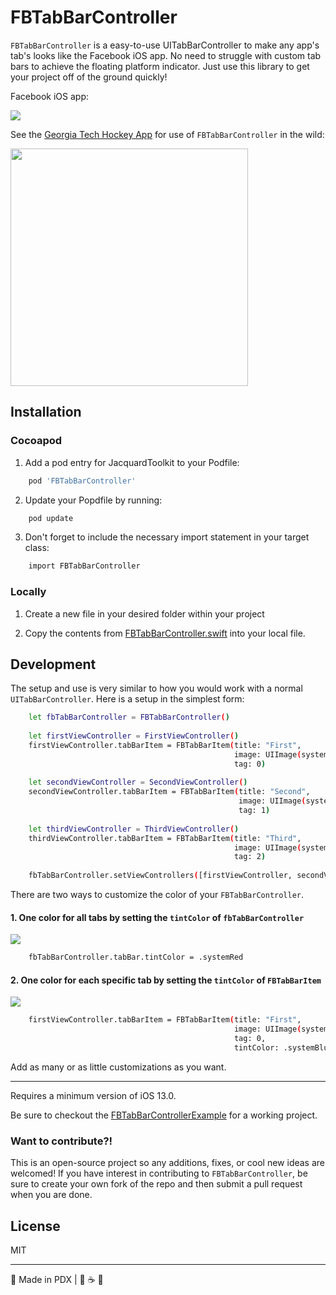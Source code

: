 # FBTabBarController

`FBTabBarController` is a easy-to-use UITabBarController to make any app's tab's looks like the Facebook iOS app. No need to struggle with custom tab bars to achieve the floating platform indicator. Just use this library to get your project off of the ground quickly!

Facebook iOS app:

<img src="https://media.giphy.com/media/iDBudPIGhwfysYTiuu/giphy.gif">

See the [Georgia Tech Hockey App](https://github.com/calebrudnicki/gthockey-iOS) for use of `FBTabBarController` in the wild:

<img src="https://media.giphy.com/media/kdKmtP9Y8XYJJ63BHs/giphy.gif" height="380px">

## Installation

### Cocoapod

1. Add a pod entry for JacquardToolkit to your Podfile: 
```sh
    pod 'FBTabBarController'
```
2. Update your Popdfile by running:
```sh
    pod update
```
3. Don't forget to include the necessary import statement in your target class:
```sh
    import FBTabBarController
```

### Locally

1. Create a new file in your desired folder within your project

2. Copy the contents from [FBTabBarController.swift](https://github.com/calebrudnicki/FBTabBarController/blob/master/FBTabBarController/FBTabBarController/FBTabBarController.swift) into your local file.

## Development

The setup and use is very similar to how you would work with a normal `UITabBarController`. Here is a setup in the simplest form:

```sh
    let fbTabBarController = FBTabBarController()
    
    let firstViewController = FirstViewController()
    firstViewController.tabBarItem = FBTabBarItem(title: "First",
                                                  image: UIImage(systemName: "1.circle.fill"),
                                                  tag: 0)
       
    let secondViewController = SecondViewController()
    secondViewController.tabBarItem = FBTabBarItem(title: "Second",
                                                   image: UIImage(systemName: "2.circle.fill"),
                                                   tag: 1)
        
    let thirdViewController = ThirdViewController()
    thirdViewController.tabBarItem = FBTabBarItem(title: "Third",
                                                  image: UIImage(systemName: "3.circle.fill"),
                                                  tag: 2)
        
    fbTabBarController.setViewControllers([firstViewController, secondViewController, thirdViewController], animated: true)
```

There are two ways to customize the color of your `FBTabBarController`.

#### 1. One color for all tabs by setting the `tintColor` of `fbTabBarController`
<img src="https://media.giphy.com/media/j2kIrMJCKxIsoVR4yk/giphy.gif">

```sh
    fbTabBarController.tabBar.tintColor = .systemRed
```

#### 2. One color for each specific tab by setting the `tintColor` of `FBTabBarItem`
<img src="https://media.giphy.com/media/htXh82hSZc9A830tkd/giphy.gif">

```sh
    firstViewController.tabBarItem = FBTabBarItem(title: "First",
                                                  image: UIImage(systemName: "1.circle.fill"),
                                                  tag: 0,
                                                  tintColor: .systemBlue)
```

Add as many or as little customizations as you want.

---

Requires a minimum version of iOS 13.0.

Be sure to checkout the [FBTabBarControllerExample](https://github.com/calebrudnicki/FBTabBarController/tree/master/FBTabBarControllerExample) for a working project.

### Want to contribute?!
This is an open-source project so any additions, fixes, or cool new ideas are welcomed! If you have interest in contributing to `FBTabBarController`, be sure to create your own fork of the repo and then submit a pull request when you are done.

License
----
MIT

---

📍 Made in PDX | 🌲 ☕️ 👟
